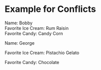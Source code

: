 # Example for Conflicts

Name: Bobby  
Favorite Ice Cream: Rum Raisin  
Favorite Candy: Candy Corn 

Name: George 

Favorite Ice Cream: Pistachio Gelato 

Favorite Candy: Chocolate 
